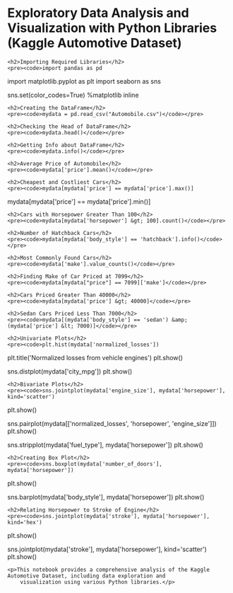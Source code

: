 <!DOCTYPE html>
<html lang="en">

<head>
    <meta charset="UTF-8">
    <meta name="viewport" content="width=device-width, initial-scale=1.0">
    <title>Exploratory Data Analysis and Visualization with Python Libraries (Kaggle Automotive Dataset)</title>
</head>

<body>
    <h1>Exploratory Data Analysis and Visualization with Python Libraries (Kaggle Automotive Dataset)</h1>

    <h2>Importing Required Libraries</h2>
    <pre><code>import pandas as pd
import matplotlib.pyplot as plt
import seaborn as sns

sns.set(color_codes=True)
%matplotlib inline</code></pre>

    <h2>Creating the DataFrame</h2>
    <pre><code>mydata = pd.read_csv("Automobile.csv")</code></pre>

    <h2>Checking the Head of DataFrame</h2>
    <pre><code>mydata.head()</code></pre>

    <h2>Getting Info about DataFrame</h2>
    <pre><code>mydata.info()</code></pre>

    <h2>Average Price of Automobile</h2>
    <pre><code>mydata['price'].mean()</code></pre>

    <h2>Cheapest and Costliest Cars</h2>
    <pre><code>mydata[mydata['price'] == mydata['price'].max()]
mydata[mydata['price'] == mydata['price'].min()]</code></pre>

    <h2>Cars with Horsepower Greater Than 100</h2>
    <pre><code>mydata[mydata['horsepower'] &gt; 100].count()</code></pre>

    <h2>Number of Hatchback Cars</h2>
    <pre><code>mydata[mydata['body_style'] == 'hatchback'].info()</code></pre>

    <h2>Most Commonly Found Cars</h2>
    <pre><code>mydata['make'].value_counts()</code></pre>

    <h2>Finding Make of Car Priced at 7099</h2>
    <pre><code>mydata[mydata["price"] == 7099]['make']</code></pre>

    <h2>Cars Priced Greater Than 40000</h2>
    <pre><code>mydata[mydata['price'] &gt; 40000]</code></pre>

    <h2>Sedan Cars Priced Less Than 7000</h2>
    <pre><code>mydata[(mydata['body_style'] == 'sedan') &amp; (mydata['price'] &lt; 7000)]</code></pre>

    <h2>Univariate Plots</h2>
    <pre><code>plt.hist(mydata['normalized_losses'])
plt.title('Normalized losses from vehicle engines')
plt.show()

sns.distplot(mydata['city_mpg'])
plt.show()</code></pre>

    <h2>Bivariate Plots</h2>
    <pre><code>sns.jointplot(mydata['engine_size'], mydata['horsepower'], kind='scatter')
plt.show()

sns.pairplot(mydata[['normalized_losses', 'horsepower', 'engine_size']])
plt.show()

sns.stripplot(mydata['fuel_type'], mydata['horsepower'])
plt.show()</code></pre>

    <h2>Creating Box Plot</h2>
    <pre><code>sns.boxplot(mydata['number_of_doors'], mydata['horsepower'])
plt.show()

sns.barplot(mydata['body_style'], mydata['horsepower'])
plt.show()</code></pre>

    <h2>Relating Horsepower to Stroke of Engine</h2>
    <pre><code>sns.jointplot(mydata['stroke'], mydata['horsepower'], kind='hex')
plt.show()

sns.jointplot(mydata['stroke'], mydata['horsepower'], kind='scatter')
plt.show()</code></pre>

    <p>This notebook provides a comprehensive analysis of the Kaggle Automotive Dataset, including data exploration and
        visualization using various Python libraries.</p>
</body>

</html>
